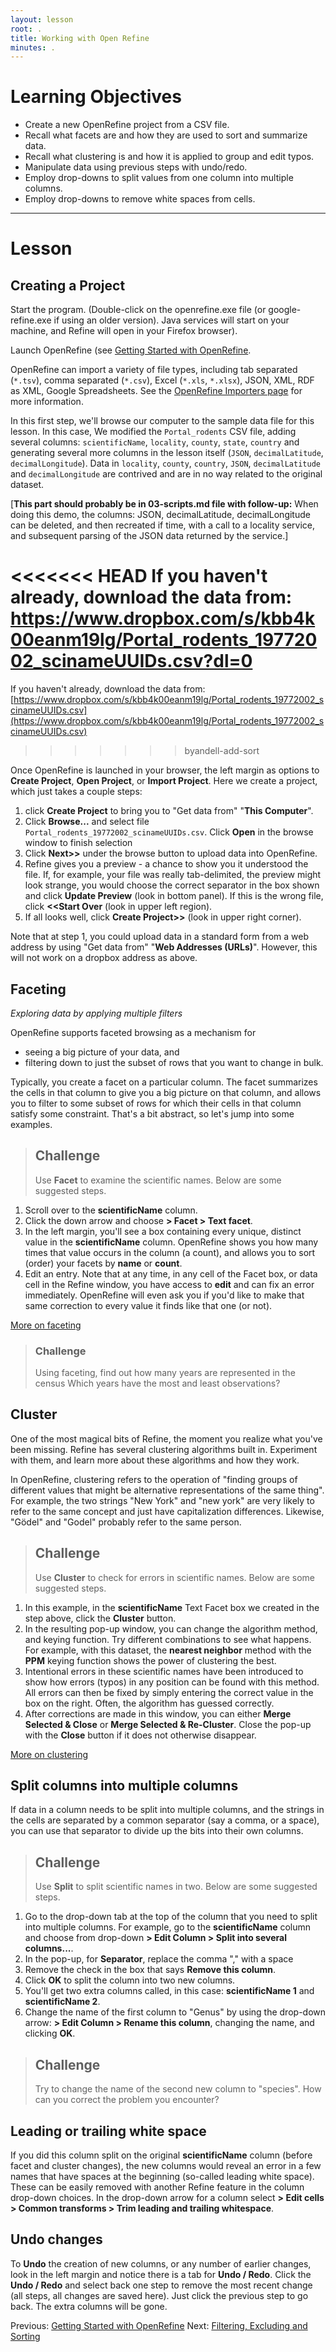 ```yaml
---
layout: lesson
root: .
title: Working with Open Refine
minutes: .
---
```


# Learning Objectives

* Create a new OpenRefine project from a CSV file.
* Recall what facets are and how they are used to sort and summarize data.
* Recall what clustering is and how it is applied to group and edit typos.
* Manipulate data using previous steps with undo/redo.
* Employ drop-downs to split values from one column into multiple columns.
* Employ drop-downs to remove white spaces from cells.


----------------------------------------------------

# Lesson

## Creating a Project


Start the program. (Double-click on the openrefine.exe file (or google-refine.exe if using an older version). Java services will start on your machine, and Refine will open in your Firefox browser).

Launch OpenRefine (see [Getting Started with OpenRefine](00-getting-started.html).

OpenRefine can import a variety of file types, including tab separated (`*.tsv`), comma separated (`*.csv`), Excel (`*.xls`, `*.xlsx`), JSON, XML, RDF as XML, Google Spreadsheets. See the [OpenRefine Importers page](https://github.com/OpenRefine/OpenRefine/wiki/Importers) for more information.

In this first step, we'll browse our computer to the sample data file for this lesson. In this case, We modified the `Portal_rodents` CSV file, adding several columns: `scientificName`, `locality`, `county`, `state`, `country` and generating several more columns in the lesson itself (`JSON`, `decimalLatitude`, `decimalLongitude`). Data in `locality`, `county`, `country`, `JSON`, `decimalLatitude` and `decimalLongitude` are contrived and are in no way related to the original dataset. 

[**This part should probably be in 03-scripts.md file with follow-up:** When doing this demo, the columns: JSON, decimalLatitude, decimalLongitude can be deleted, and then recreated if time, with a call to a locality service, and subsequent parsing of the JSON data returned by the service.]

<<<<<<< HEAD
If you haven't already, download the data from: <a href="https://www.dropbox.com/s/kbb4k00eanm19lg/Portal_rodents_19772002_scinameUUIDs.csv?dl=0" target="_blank">https://www.dropbox.com/s/kbb4k00eanm19lg/Portal_rodents_19772002_scinameUUIDs.csv?dl=0</a> 
=======
If you haven't already, download the data from:  
[https://www.dropbox.com/s/kbb4k00eanm19lg/Portal_rodents_19772002_scinameUUIDs.csv](https://www.dropbox.com/s/kbb4k00eanm19lg/Portal_rodents_19772002_scinameUUIDs.csv)
>>>>>>> byandell-add-sort

Once OpenRefine is launched in your browser, the left margin as options to **Create Project**, **Open Project**, or **Import Project**. Here we create a project, which just takes a couple steps:

1. click **Create Project** to bring you to "Get data from" "**This Computer**".
2. Click **Browse...** and select file `Portal_rodents_19772002_scinameUUIDs.csv`. Click **Open** in the browse window to finish selection 
3. Click **Next>>** under the browse button to upload data into OpenRefine.
4. Refine gives you a preview - a chance to show you it understood the file. If, for example, your file was really tab-delimited, the preview might look strange, you would choose the correct separator in the box shown and click **Update Preview** (look in bottom panel). If this is the wrong file, click **<<Start Over** (look in upper left region).
5. If all looks well, click **Create Project>>** (look in upper right corner).

Note that at step 1, you could upload data in a standard form from a web address by using "Get data from" "**Web Addresses (URLs)**". However, this will not work on a dropbox address as above.

## Faceting

*Exploring data by applying multiple filters*

OpenRefine supports faceted browsing as a mechanism for

* seeing a big picture of your data, and
* filtering down to just the subset of rows that you want to change in bulk.

Typically, you create a facet on a particular column. The facet summarizes the cells in that column to give you a big picture on that column, and allows you to filter to some subset of rows for which their cells in that column satisfy some constraint. That's a bit abstract, so let's jump into some examples. 

> ## Challenge
>
> Use **Facet** to examine the scientific names. Below are some suggested steps.

1. Scroll over to the **scientificName** column.
2. Click the down arrow and choose **> Facet > Text facet**.
3. In the left margin, you'll see a box containing every unique, distinct value in the **scientificName** column. OpenRefine shows you how many times that value occurs in the column (a count), and allows you to sort (order) your facets by **name** or **count**.
3. Edit an entry. Note that at any time, in any cell of the Facet box, or data cell in the Refine window, you have access to **edit** and can fix an error immediately. OpenRefine will even ask you if you'd like to make that same correction to every value it finds like that one (or not).

[More on faceting](https://github.com/OpenRefine/OpenRefine/wiki/Faceting)

> ### Challenge
>
> Using faceting, find out how many years are represented in the census
> Which years have the most and least observations?

## Cluster

One of the most magical bits of Refine, the moment you realize what you've been missing. Refine has several clustering algorithms built in. Experiment with them, and learn more about these algorithms and how they work. 

In OpenRefine, clustering refers to the operation of "finding groups of different values that might be alternative representations of the same thing". For example, the two strings "New York" and "new york" are very likely to refer to the same concept and just have capitalization differences. Likewise, "Gödel" and "Godel" probably refer to the same person. 

> ## Challenge
>
> Use **Cluster** to check for errors in scientific names. Below are some suggested steps.

1. In this example, in the **scientificName** Text Facet box we created in the step above, click the **Cluster** button.
2. In the resulting pop-up window, you can change the algorithm method, and keying function. Try different combinations to see what happens. For example, with this dataset, the **nearest neighbor** method with the **PPM** keying function shows the power of clustering the best. 
3. Intentional errors in these scientific names have been introduced to show how errors (typos) in any position can be found with this method. All errors can then be fixed by simply entering the correct value in the box on the right. Often, the algorithm has guessed correctly. 
4. After corrections are made in this window, you can either **Merge Selected & Close** or **Merge Selected & Re-Cluster**. Close the pop-up with the **Close** button if it does not otherwise disappear.

[More on clustering](https://github.com/OpenRefine/OpenRefine/wiki/Clustering-In-Depth)

## Split columns into multiple columns

If data in a column needs to be split into multiple columns, and the strings in the cells are separated by a common separator (say a comma, or a space), you can use that separator to divide up the bits into their own columns.

> ## Challenge
>
> Use **Split** to split scientific names in two. Below are some suggested steps.

1. Go to the drop-down tab at the top of the column that you need to split into multiple columns. For example, go to the **scientificName** column and choose from drop-down **> Edit Column > Split into several columns...**.
2. In the pop-up, for **Separator**, replace the comma "," with a space
3. Remove the check in the box that says **Remove this column**.
4. Click **OK** to split the column into two new columns.
5. You'll get two extra columns called, in this case: **scientificName 1** and **scientificName 2**.
6. Change the name of the first column to "Genus" by using the drop-down arrow: **> Edit Column > Rename this column**, changing the name, and clicking **OK**.

> ## Challenge
>
> Try to change the name of the second new column to "species". How can you correct the problem you encounter?

## Leading or trailing white space

If you did this column split on the original **scientificName** column (before facet and cluster changes), the new columns would reveal an error in a few names that have spaces at the beginning (so-called leading white space). These can be easily removed with another Refine feature in the column drop-down choices. In the drop-down arrow for a column select **> Edit cells > Common transforms > Trim leading and trailing whitespace**.

## Undo changes

To **Undo** the creation of new columns, or any number of earlier changes, look in the left margin and notice there is a tab for **Undo / Redo**. Click the **Undo / Redo** and select back one step to remove the most recent change (all steps, all changes are saved here). Just click the previous step to go back. The extra columns will be gone.

Previous: [Getting Started with OpenRefine](00-getting-started.md)  Next: [Filtering, Excluding and Sorting](02-filter-exclude-sort.md)
